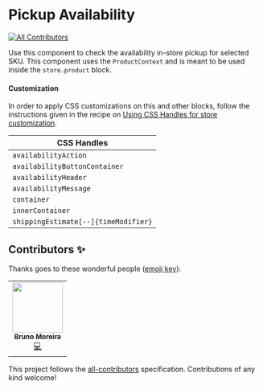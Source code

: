 # Pickup Availability

<!-- ALL-CONTRIBUTORS-BADGE:START - Do not remove or modify this section -->
[![All Contributors](https://img.shields.io/badge/all_contributors-1-orange.svg?style=flat-square)](#contributors-)
<!-- ALL-CONTRIBUTORS-BADGE:END -->

Use this component to check the availability in-store pickup for selected SKU.
This component uses the `ProductContext` and is meant to be used inside the `store.product` block.

#### Customization

In order to apply CSS customizations on this and other blocks, follow the instructions given in the recipe on [Using CSS Handles for store customization](https://vtex.io/docs/recipes/style/using-css-handles-for-store-customization).

| CSS Handles                         |
| ------------------------------------|
| `availabilityAction`                |
| `availabilityButtonContainer`       |
| `availabilityHeader`                |
| `availabilityMessage`               |
| `container`                         |
| `innerContainer`                    |
| `shippingEstimate[--]{timeModifier}`|

## Contributors ✨

Thanks goes to these wonderful people ([emoji key](https://allcontributors.org/docs/en/emoji-key)):

<!-- ALL-CONTRIBUTORS-LIST:START - Do not remove or modify this section -->
<!-- prettier-ignore-start -->
<!-- markdownlint-disable -->
<table>
  <tr>
    <td align="center"><a href="https://www.linkedin.com/in/brunormoreira/"><img src="https://avatars2.githubusercontent.com/u/27451066?v=4" width="100px;" alt=""/><br /><sub><b>Bruno Moreira</b></sub></a><br /><a href="https://github.com/vtex-apps/pickup-availability/commits?author=brunorodmoreira" title="Code">💻</a></td>
  </tr>
</table>

<!-- markdownlint-enable -->
<!-- prettier-ignore-end -->
<!-- ALL-CONTRIBUTORS-LIST:END -->

This project follows the [all-contributors](https://github.com/all-contributors/all-contributors) specification. Contributions of any kind welcome!
